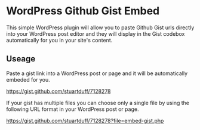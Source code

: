 # WordPress Github Gist Embed

This simple WordPress plugin will allow you to paste Github Gist urls directly into your WordPress post editor and they will display in the Gist codebox automatically for you in your site's content.

## Useage

Paste a gist link into a WordPress post or page and it will be automatically embeded for you.

https://gist.github.com/stuartduff/7128278

If your gist has multiple files you can choose only a single file by using the following URL format in your WordPress post or page.

https://gist.github.com/stuartduff/7128278?file=embed-gist.php


